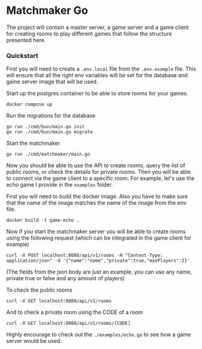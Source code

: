 # Matchmaker Go

The project will contain a master server, a game server and a game client for
creating rooms to play different games that follow the structure presented
here.

### Quickstart

First you will need to create a `.env.local` file from the `.env.example` file.
This will ensure that all the right env variables will be set for the database
and game server image that will be used.

Start up the postgres container to be able to store rooms for your games.

```console
docker compose up
```

Run the migrations for the database

```console
go run ./cmd/bun/main.go init
go run ./cmd/bun/main.go migrate
```

Start the matchmaker

```console
go run ./cmd/matchmaker/main.go
```

Now you should be able to use the API to create rooms, query the list of public
rooms, or check the details for private rooms. Then you will be able to connect
via the game client to a specific room. For example, let's use the echo game I
provide in the `examples` folder.

First you will need to build the docker image. Also you have to make sure that
the name of the image matches the name of the image from the env file.

```console
docker build -t game-echo .
```

Now if you start the matchmaker server you will be able to create rooms using
the following request (which can be integrated in the game client for example)

```console
curl -X POST localhost:8080/api/v1/rooms -H "Content-Type: application/json" -d '{"name":"name","private":true,"maxPlayers":2}'
```

(The fields from the json body are just an example, you can use any name,
private true or false and any amount of players)

To check the public rooms

```console
curl -X GET localhost:8080/api/v1/rooms
```

And to check a private room using the CODE of a room

```console
curl -X GET localhost:8080/api/v1/rooms/[CODE]
```

Highly encourage to check out the `./examples/echo.go` to see how a game server
would be used.
